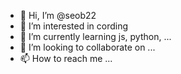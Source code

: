 - 👋 Hi, I’m @seob22
- 👀 I’m interested in cording
- 🌱 I’m currently learning js, python, ...
- 💞️ I’m looking to collaborate on ...
- 📫 How to reach me ...

<!---
seob22/seob22 is a ✨ special ✨ repository because its `README.md` (this file) appears on your GitHub profile.
You can click the Preview link to take a look at your changes.
--->

